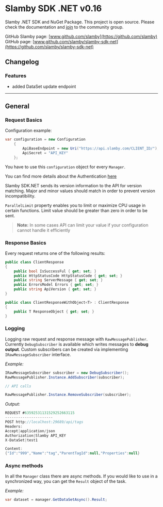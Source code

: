 # Slamby SDK .NET v0.16

Slamby .NET SDK and NuGet Package.
This project is open source. Please check the documentation and [join](http://www.slamby.com/Community) to the community group.

GitHub Slamby page: [www.github.com/slamby](https://github.com/slamby)
GitHub page:  [www.github.com/slamby/slamby-sdk-net](https://github.com/slamby/slamby-sdk-net)

## Changelog

### Features

- added DataSet update endpoint

---

## General

### Request Basics

Configuration example:

```cs
var configuration = new Configuration
    {
        ApiBaseEndpoint = new Uri("https://api.slamby.com/CLIENT_ID/"),
        ApiSecret = "API_KEY"
    };
```

You have to use this `configuration` object for every `Manager`.

You can find more details about the Authentication [here](http://developers.slamby.com/api/#authentication)

Slamby SDK.NET sends its version information to the API for version matching. Major and minor values should match in order to prevent version incompatibility. 

`ParallelLimit` property enables you to limit or maximize CPU usage in certain functions. Limit value should be greater than zero in order to be sent.

> **Note:** In some cases API can limit your value if your configuration cannot handle it efficiently

### Response Basics

Every request returns one of the following results:

```cs
public class ClientResponse
{
    public bool IsSuccessFul { get; set; }
    public HttpStatusCode HttpStatusCode { get; set; }
    public string ServerMessage { get; set; }
    public ErrorsModel Errors { get; set; }
    public string ApiVersion { get; set; }
}

public class ClientResponseWithObject<T> : ClientResponse
{
    public T ResponseObject { get; set; }
}
```

### Logging

Logging raw request and response message with `RawMessagePublisher`. 
Currently `DebugSubscriber` is available  which writes messages to **debug output**. Custom subscribers can be created via implementing `IRawMessageSubscriber` interface.

_Example:_

```cs
IRawMessageSubscriber subscriber = new DebugSubscriber();
RawMessagePublisher.Instance.AddSubscriber(subscriber);

// API calls

RawMessagePublisher.Instance.RemoveSubscriber(subscriber);
```

_Output:_

```cs
REQUEST #63592531131529252663115
----------------------
POST http://localhost:29689/api/tags
Headers:
Accept|application/json
Authorization|Slamby API_KEY
X-DataSet|test1

Content:  
{"Id":"999","Name":"tag","ParentTagId":null,"Properties":null}
```

### Async methods

In all the `Manager` class there are async methods. If you would like to use in a synchronized way, you can get the `Result` object of the task.

_Example:_

```cs
var dataset = manager.GetDataSetAsync().Result;
```
